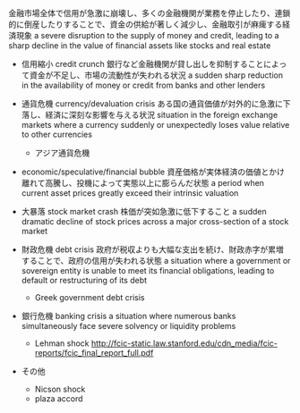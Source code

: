 金融市場全体で信用が急激に崩壊し、多くの金融機関が業務を停止したり、連鎖的に倒産したりすることで、資金の供給が著しく減少し、金融取引が麻痺する経済現象
a severe disruption to the supply of money and credit, leading to a sharp decline in the value of financial assets like stocks and real estate
- 信用縮小 credit crunch
    銀行など金融機関が貸し出しを抑制することによって資金が不足し、市場の流動性が失われる状況
    a sudden sharp reduction in the availability of money or credit from banks and other lenders
- 通貨危機 currency/devaluation crisis
    ある国の通貨価値が対外的に急激に下落し、経済に深刻な影響を与える状況
    situation in the foreign exchange markets where a currency suddenly or unexpectedly loses value relative to other currencies
    - アジア通貨危機
- economic/speculative/financial bubble
    資産価格が実体経済の価値とかけ離れて高騰し、投機によって実態以上に膨らんだ状態
    a period when current asset prices greatly exceed their intrinsic valuation
- 大暴落 stock market crash
    株価が突如急激に低下すること
    a sudden dramatic decline of stock prices across a major cross-section of a stock market

- 財政危機 debt crisis
    政府が税収よりも大幅な支出を続け、財政赤字が累増することで、政府の信用が失われる状態
    a situation where a government or sovereign entity is unable to meet its financial obligations, leading to default or restructuring of its debt
    - Greek government debt crisis
- 銀行危機 banking crisis
    a situation where numerous banks simultaneously face severe solvency or liquidity problems
    - Lehman shock
        http://fcic-static.law.stanford.edu/cdn_media/fcic-reports/fcic_final_report_full.pdf
- その他
    - Nicson shock
    - plaza accord
